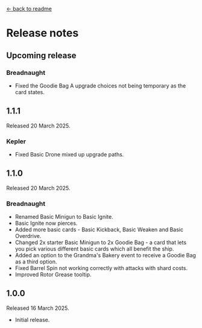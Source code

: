 [← back to readme](README.md)

# Release notes

## Upcoming release

### Breadnaught
* Fixed the Goodie Bag A upgrade choices not being temporary as the card states.

## 1.1.1
Released 20 March 2025.

### Kepler
* Fixed Basic Drone mixed up upgrade paths.

## 1.1.0
Released 20 March 2025.

### Breadnaught
* Renamed Basic Minigun to Basic Ignite.
* Basic Ignite now pierces.
* Added more basic cards - Basic Kickback, Basic Weaken and Basic Overdrive.
* Changed 2x starter Basic Minigun to 2x Goodie Bag - a card that lets you pick various different basic cards which all benefit the ship.
* Added an option to the Grandma's Bakery event to receive a Goodie Bag as a third option.
* Fixed Barrel Spin not working correctly with attacks with shard costs.
* Improved Rotor Grease tooltip.

## 1.0.0
Released 16 March 2025.

* Initial release.